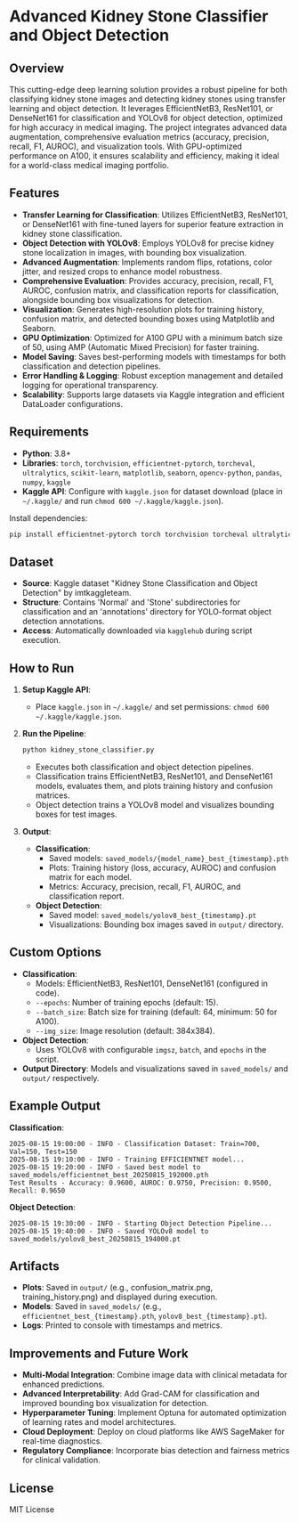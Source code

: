 # Advanced Kidney Stone Classifier and Object Detection

## Overview
This cutting-edge deep learning solution provides a robust pipeline for both classifying kidney stone images and detecting kidney stones using transfer learning and object detection. It leverages EfficientNetB3, ResNet101, or DenseNet161 for classification and YOLOv8 for object detection, optimized for high accuracy in medical imaging. The project integrates advanced data augmentation, comprehensive evaluation metrics (accuracy, precision, recall, F1, AUROC), and visualization tools. With GPU-optimized performance on A100, it ensures scalability and efficiency, making it ideal for a world-class medical imaging portfolio.

## Features
- **Transfer Learning for Classification**: Utilizes EfficientNetB3, ResNet101, or DenseNet161 with fine-tuned layers for superior feature extraction in kidney stone classification.
- **Object Detection with YOLOv8**: Employs YOLOv8 for precise kidney stone localization in images, with bounding box visualization.
- **Advanced Augmentation**: Implements random flips, rotations, color jitter, and resized crops to enhance model robustness.
- **Comprehensive Evaluation**: Provides accuracy, precision, recall, F1, AUROC, confusion matrix, and classification reports for classification, alongside bounding box visualizations for detection.
- **Visualization**: Generates high-resolution plots for training history, confusion matrix, and detected bounding boxes using Matplotlib and Seaborn.
- **GPU Optimization**: Optimized for A100 GPU with a minimum batch size of 50, using AMP (Automatic Mixed Precision) for faster training.
- **Model Saving**: Saves best-performing models with timestamps for both classification and detection pipelines.
- **Error Handling & Logging**: Robust exception management and detailed logging for operational transparency.
- **Scalability**: Supports large datasets via Kaggle integration and efficient DataLoader configurations.

## Requirements
- **Python**: 3.8+
- **Libraries**: `torch`, `torchvision`, `efficientnet-pytorch`, `torcheval`, `ultralytics`, `scikit-learn`, `matplotlib`, `seaborn`, `opencv-python`, `pandas`, `numpy`, `kaggle`
- **Kaggle API**: Configure with `kaggle.json` for dataset download (place in `~/.kaggle/` and run `chmod 600 ~/.kaggle/kaggle.json`).

Install dependencies:
```bash
pip install efficientnet-pytorch torch torchvision torcheval ultralytics scikit-learn matplotlib seaborn opencv-python pandas numpy kaggle
```

## Dataset
- **Source**: Kaggle dataset "Kidney Stone Classification and Object Detection" by imtkaggleteam.
- **Structure**: Contains 'Normal' and 'Stone' subdirectories for classification and an 'annotations' directory for YOLO-format object detection annotations.
- **Access**: Automatically downloaded via `kagglehub` during script execution.

## How to Run
1. **Setup Kaggle API**:
   - Place `kaggle.json` in `~/.kaggle/` and set permissions: `chmod 600 ~/.kaggle/kaggle.json`.

2. **Run the Pipeline**:
   ```bash
   python kidney_stone_classifier.py
   ```
   - Executes both classification and object detection pipelines.
   - Classification trains EfficientNetB3, ResNet101, and DenseNet161 models, evaluates them, and plots training history and confusion matrices.
   - Object detection trains a YOLOv8 model and visualizes bounding boxes for test images.

3. **Output**:
   - **Classification**:
     - Saved models: `saved_models/{model_name}_best_{timestamp}.pth`
     - Plots: Training history (loss, accuracy, AUROC) and confusion matrix for each model.
     - Metrics: Accuracy, precision, recall, F1, AUROC, and classification report.
   - **Object Detection**:
     - Saved model: `saved_models/yolov8_best_{timestamp}.pt`
     - Visualizations: Bounding box images saved in `output/` directory.

## Custom Options
- **Classification**:
  - Models: EfficientNetB3, ResNet101, DenseNet161 (configured in code).
  - `--epochs`: Number of training epochs (default: 15).
  - `--batch_size`: Batch size for training (default: 64, minimum: 50 for A100).
  - `--img_size`: Image resolution (default: 384x384).
- **Object Detection**:
  - Uses YOLOv8 with configurable `imgsz`, `batch`, and `epochs` in the script.
- **Output Directory**: Models and visualizations saved in `saved_models/` and `output/` respectively.

## Example Output
**Classification**:
```
2025-08-15 19:00:00 - INFO - Classification Dataset: Train=700, Val=150, Test=150
2025-08-15 19:10:00 - INFO - Training EFFICIENTNET model...
2025-08-15 19:20:00 - INFO - Saved best model to saved_models/efficientnet_best_20250815_192000.pth
Test Results - Accuracy: 0.9600, AUROC: 0.9750, Precision: 0.9500, Recall: 0.9650
```

**Object Detection**:
```
2025-08-15 19:30:00 - INFO - Starting Object Detection Pipeline...
2025-08-15 19:40:00 - INFO - Saved YOLOv8 model to saved_models/yolov8_best_20250815_194000.pt
```

## Artifacts
- **Plots**: Saved in `output/` (e.g., confusion_matrix.png, training_history.png) and displayed during execution.
- **Models**: Saved in `saved_models/` (e.g., `efficientnet_best_{timestamp}.pth`, `yolov8_best_{timestamp}.pt`).
- **Logs**: Printed to console with timestamps and metrics.

## Improvements and Future Work
- **Multi-Modal Integration**: Combine image data with clinical metadata for enhanced predictions.
- **Advanced Interpretability**: Add Grad-CAM for classification and improved bounding box visualization for detection.
- **Hyperparameter Tuning**: Implement Optuna for automated optimization of learning rates and model architectures.
- **Cloud Deployment**: Deploy on cloud platforms like AWS SageMaker for real-time diagnostics.
- **Regulatory Compliance**: Incorporate bias detection and fairness metrics for clinical validation.

## License
MIT License